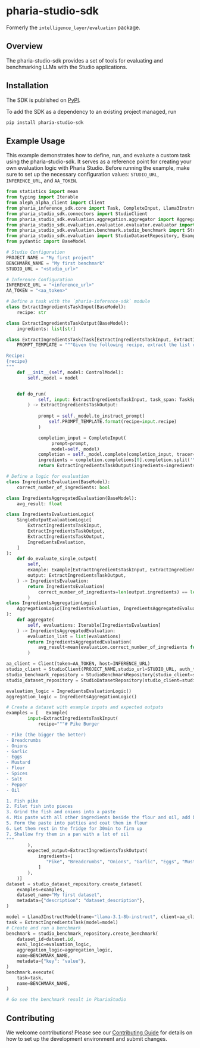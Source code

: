 # pharia-studio-sdk

Formerly the `intelligence_layer/evaluation` package.

## Overview

The pharia-studio-sdk provides a set of tools for evaluating and benchmarking LLMs with the Studio applications.

## Installation
The SDK is published on [PyPI](https://pypi.org/project/pharia-studio-sdk/).

To add the SDK as a dependency to an existing project managed, run
```bash
pip install pharia-studio-sdk
```

## Example Usage
This example demonstrates how to define, run, and evaluate a custom task using the pharia-studio-sdk.
It serves as a reference point for creating your own evaluation logic with Pharia Studio.
Before running the example, make sure to set up the necessary configuration values: `STUDIO_URL`, `INFERENCE_URL`, and `AA_TOKEN`.

```python
from statistics import mean
from typing import Iterable
from aleph_alpha_client import Client
from pharia_inference_sdk.core import Task, CompleteInput, Llama3InstructModel, ControlModel, TaskSpan
from pharia_studio_sdk.connectors import StudioClient
from pharia_studio_sdk.evaluation.aggregation.aggregator import AggregationLogic
from pharia_studio_sdk.evaluation.evaluation.evaluator.evaluator import SingleOutputEvaluationLogic
from pharia_studio_sdk.evaluation.benchmark.studio_benchmark import StudioBenchmarkRepository
from pharia_studio_sdk.evaluation import StudioDatasetRepository, Example 
from pydantic import BaseModel

# Studio Configuration
PROJECT_NAME = "My first project"
BENCHMARK_NAME = "My first benchmark"
STUDIO_URL = "<studio_url>"

# Inference Configuration
INFERENCE_URL = "<inference_url>"
AA_TOKEN = "<aa_token>"

# Define a task with the `pharia-inference-sdk` module
class ExtractIngredientsTaskInput(BaseModel):
    recipe: str

class ExtractIngredientsTaskOutput(BaseModel):
    ingredients: list[str]

class ExtractIngredientsTask(Task[ExtractIngredientsTaskInput, ExtractIngredientsTaskOutput]):
    PROMPT_TEMPLATE = """Given the following recipe, extract the list of ingredients. Write one ingredient per line, do not add the quantity, do not add any text besides the list.

Recipe:
{recipe}
"""    
    def __init__(self, model: ControlModel):
        self._model = model


    def do_run(
            self, input: ExtractIngredientsTaskInput, task_span: TaskSpan
        ) -> ExtractIngredientsTaskOutput:
            
            prompt = self._model.to_instruct_prompt(
                self.PROMPT_TEMPLATE.format(recipe=input.recipe)
            )

            completion_input = CompleteInput(
                 prompt=prompt,
                 model=self._model)
            completion = self._model.complete(completion_input, tracer=task_span)
            ingredients = completion.completions[0].completion.split('\n')
            return ExtractIngredientsTaskOutput(ingredients=ingredients)

# Define a logic for evaluation
class IngredientsEvaluation(BaseModel):
    correct_number_of_ingredients: bool

class IngredientsAggregatedEvaluation(BaseModel):
    avg_result: float

class IngredientsEvaluationLogic(
    SingleOutputEvaluationLogic[
        ExtractIngredientsTaskInput,
        ExtractIngredientsTaskOutput,
        ExtractIngredientsTaskOutput,
        IngredientsEvaluation,
    ]
):
    def do_evaluate_single_output(
        self,
        example: Example[ExtractIngredientsTaskInput, ExtractIngredientsTaskOutput],
        output: ExtractIngredientsTaskOutput,
    ) -> IngredientsEvaluation:
        return IngredientsEvaluation(
            correct_number_of_ingredients=len(output.ingredients) == len(example.expected_output.ingredients),
        )
class IngredientsAggregationLogic(
    AggregationLogic[IngredientsEvaluation, IngredientsAggregatedEvaluation]
):
    def aggregate(
        self, evaluations: Iterable[IngredientsEvaluation]
    ) -> IngredientsAggregatedEvaluation:
        evaluation_list = list(evaluations)
        return IngredientsAggregatedEvaluation(
            avg_result=mean(evaluation.correct_number_of_ingredients for evaluation in evaluation_list)
        )

aa_client = Client(token=AA_TOKEN, host=INFERENCE_URL)
studio_client = StudioClient(PROJECT_NAME,studio_url=STUDIO_URL, auth_token=AA_TOKEN, create_project=True)
studio_benchmark_repository = StudioBenchmarkRepository(studio_client=studio_client)
studio_dataset_repository = StudioDatasetRepository(studio_client=studio_client)

evaluation_logic = IngredientsEvaluationLogic()
aggregation_logic = IngredientsAggregationLogic()

# Create a dataset with example inputs and expected outputs
examples = [   Example(
        input=ExtractIngredientsTaskInput(
            recipe="""# Pike Burger

- Pike (the bigger the better)
- Breadcrumbs
- Onions
- Garlic 
- Eggs
- Mustard
- Flour
- Spices
- Salt
- Pepper
- Oil

1. Fish pike
2. Filet fish into pieces
3. Grind the fish and onions into a paste
4. Mix paste with all other ingredients beside the flour and oil, add breadcrumbs until the consistency is right for forming patties
5. Form the paste into patties and coat them in flour
6. Let them rest in the fridge for 30min to firm up
7. Shallow fry them in a pan with a lot of oil
"""
        ),
        expected_output=ExtractIngredientsTaskOutput(
            ingredients=[
               "Pike", "Breadcrumbs", "Onions", "Garlic", "Eggs", "Mustard", "Flour", "Spices", "Salt", "Pepper", "Oil"
            ]
        ),
    )]
dataset = studio_dataset_repository.create_dataset(
    examples=examples,
    dataset_name="My first dataset",
    metadata={"description": "dataset_description"},
)

model = Llama3InstructModel(name="llama-3.1-8b-instruct", client=aa_client)
task = ExtractIngredientsTask(model=model)
# Create and run a benchmark
benchmark = studio_benchmark_repository.create_benchmark(
    dataset_id=dataset.id,
    eval_logic=evaluation_logic,
    aggregation_logic=aggregation_logic,
    name=BENCHMARK_NAME,
    metadata={"key": "value"},
)
benchmark.execute(
    task=task,
    name=BENCHMARK_NAME,
)

# Go see the benchmark result in PhariaStudio
```


## Contributing

We welcome contributions! Please see our [Contributing Guide](https://github.com/Aleph-Alpha/pharia-studio-sdk/blob/main/CONTRIBUTING.md) for details on how to set up the development environment and submit changes.

